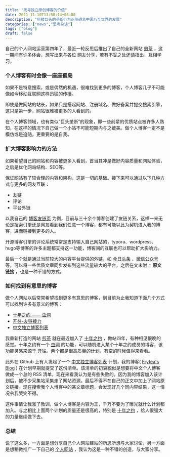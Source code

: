 ```yaml
---
title: "找寻独立原创博客的价值"
date: 2021-11-10T13:58:14+08:00
description: "科技巨头的垄断行为正阻碍着中国乃至世界的发展"
categories: ["news","思考杂谈"]
tags: ["blog"]
draft: false
---
```


自己的个人网站运营第四年了，最近一轮反思后推出了自己的全新网站 [煎茶](https://www.frytea.com) ，这一期间有许多体会，想写出来与各位 网友分享，若有不妥之处还请指出，互相学习。

### 个人博客有时会像一座座孤岛

如果不是特意搜索，或是偶然的机遇，很难找到更多的博客，个人博客几乎不可能像如今移动互联网这样迅猛的传播。

即使是做网站的站长，如果只是搭起网站、注册域名、做好备案并提交搜索引擎，这只是第一步，网站很难被更多的人看到的。

在个人博客领域，也有类似“巨头垄断”的现象，即一些前辈的优质站点被许多人熟知，在这样的情况下自己做一个小站不可能短期内与之媲美。做个人博客一定不是模仿或是追随，更重要的是自我。

### 扩大博客影响力的方法

如果希望自己的网站和内容被更多人看到，首当其冲是做好内容质量和网站体验，之后是优化网站结构、SEO等。

保证网站有了较合理的内容和架构，这是一切的基础。接下来可以通过以下几种方式与更多的网友互联：

- 友链
- 评论
- 平台外链

以我自己的 [博客友链页](https://blog.frytea.com/friends.html) 为例，目前与三十余个博客创建了友链关系，这样一来无论是搜索引擎还是网友看到我们任意一个博客，都有可能以此为契机进入我的博客，进而链接到更多的人。

开源博客引擎的评论系统常常是支持输入自己网站的，typora、wordpress、hugo等博客的许多主题都支持这一功能，博客间的互联也可以帮助扩大影响力。

最后一个就是通过当前较大的内容平台提供的外链，如 [今日头条](https://mp.toutiao.com/) 、[微信公众号](https://mp.weixin.qq.com) 等，可以将一些优质文章同步发布到这些流量较大的平台，之后在文末附上 **原文链接** ，也是一种不错的方式。

### 如何找到有意思的博客

做个人网站以后常常希望找到更多有意思的博客，到目前为止我知道下面几个方式可以找到许多有意义的博客：

- [十年之约 —— 虫洞](https://www.foreverblog.cn)
- [开往-友链接力](https://github.com/volfclub/travellings)
- [中文独立博客列表](https://github.com/timqian/chinese-independent-blogs)

我重新打造的网站 [煎茶](https://www.frytea.com) 就在最近加入了 [十年之约](https://www.foreverblog.cn) ，做站四年，有种相见恨晚的感觉。十年之约有一个 [虫洞](https://foreverblog.cn/go.html) 的功能，可以随机进入某个十年之约成员的博客，该功能灵感来源于 [开往](https://travellings.link)。两个都是很高质量的计划，有空的时候值得来看看。

此外在 Github 上有人发起了一个 [中文独立博客列表](https://github.com/timqian/chinese-independent-blogs) 计划，我的博客( [Frytea's Blog](https://blog.frytea.com) ) 在计划早期就提交了这份清单。该清单的初衷貌似是想要将中文个人博客做成一个总的 RSS 清单，现在来看我认为是有些失败的。因为我的博客加入该计划后，被不少采集站采集走了网站资源。最后不得不在自己的正文中加上了网站原文链接。现在搜索我个人博客中的某文章标题，会发现好几个同内容结果，这一情况令我哭笑不得。

这件事情让我涨了教训，做个人博客是内容为王，千万不要为了曝光就什么计划都加入。与之相比上面两个计划的质量还是很高的，特别是 [十年之约](https://www.foreverblog.cn) ，给人很强大的力量继续做下去。

### 总结

说了这么多，一方面是想分享自己个人网站建站的所思所想与大家讨论，另一方面是想稍微推广一下自己的 [个人网站](https://www.frytea.com) ，我认为这是一种不错的创造，与大家分享。
